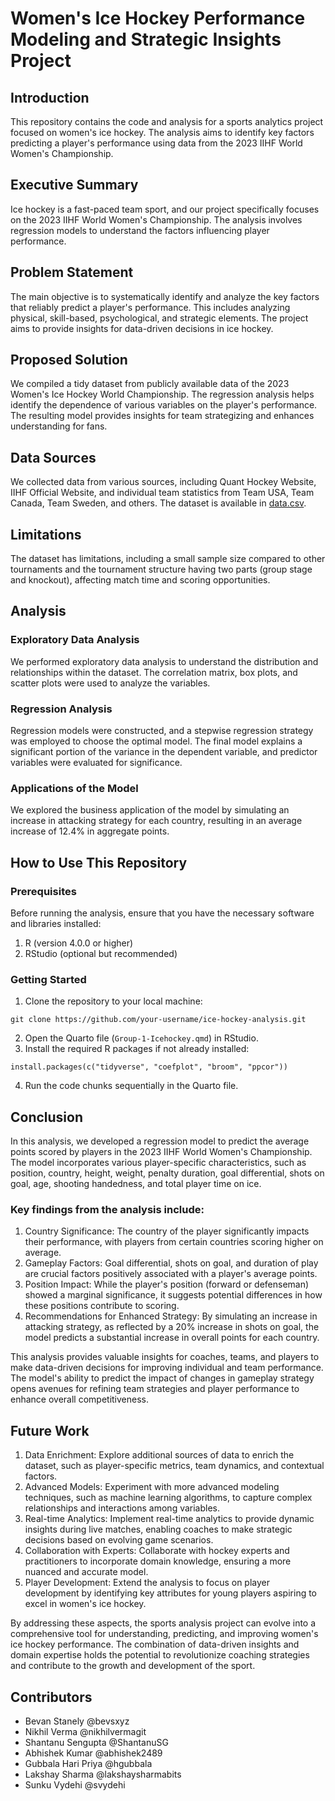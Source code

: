 # Women's Ice Hockey Performance Modeling and Strategic Insights Project

## Introduction
This repository contains the code and analysis for a sports analytics project focused on women's ice hockey. The analysis aims to identify key factors predicting a player's performance using data from the 2023 IIHF World Women's Championship.

## Executive Summary
Ice hockey is a fast-paced team sport, and our project specifically focuses on the 2023 IIHF World Women's Championship. The analysis involves regression models to understand the factors influencing player performance.

## Problem Statement
The main objective is to systematically identify and analyze the key factors that reliably predict a player's performance. This includes analyzing physical, skill-based, psychological, and strategic elements. The project aims to provide insights for data-driven decisions in ice hockey.

## Proposed Solution
We compiled a tidy dataset from publicly available data of the 2023 Women's Ice Hockey World Championship. The regression analysis helps identify the dependence of various variables on the player's performance. The resulting model provides insights for team strategizing and enhances understanding for fans.

## Data Sources
We collected data from various sources, including Quant Hockey Website, IIHF Official Website, and individual team statistics from Team USA, Team Canada, Team Sweden, and others. The dataset is available in [data.csv](data.csv).

## Limitations
The dataset has limitations, including a small sample size compared to other tournaments and the tournament structure having two parts (group stage and knockout), affecting match time and scoring opportunities.

## Analysis
### Exploratory Data Analysis
We performed exploratory data analysis to understand the distribution and relationships within the dataset. The correlation matrix, box plots, and scatter plots were used to analyze the variables.

### Regression Analysis
Regression models were constructed, and a stepwise regression strategy was employed to choose the optimal model. The final model explains a significant portion of the variance in the dependent variable, and predictor variables were evaluated for significance.

### Applications of the Model
We explored the business application of the model by simulating an increase in attacking strategy for each country, resulting in an average increase of 12.4% in aggregate points.

## How to Use This Repository

### Prerequisites

Before running the analysis, ensure that you have the necessary software and libraries installed:

1. R (version 4.0.0 or higher)
2. RStudio (optional but recommended)

### Getting Started

1. Clone the repository to your local machine:

```{bash}
git clone https://github.com/your-username/ice-hockey-analysis.git
```

2. Open the Quarto file (`Group-1-Icehockey.qmd`) in RStudio.
3. Install the required R packages if not already installed:

```{R}
install.packages(c("tidyverse", "coefplot", "broom", "ppcor"))
```

4. Run the code chunks sequentially in the Quarto file.

## Conclusion

In this analysis, we developed a regression model to predict the average points scored by players in the 2023 IIHF World Women's Championship. The model incorporates various player-specific characteristics, such as position, country, height, weight, penalty duration, goal differential, shots on goal, age, shooting handedness, and total player time on ice.

### Key findings from the analysis include:

1. Country Significance: The country of the player significantly impacts their performance, with players from certain countries scoring higher on average.
2. Gameplay Factors: Goal differential, shots on goal, and duration of play are crucial factors positively associated with a player's average points.
3. Position Impact: While the player's position (forward or defenseman) showed a marginal significance, it suggests potential differences in how these positions contribute to scoring.
4. Recommendations for Enhanced Strategy: By simulating an increase in attacking strategy, as reflected by a 20% increase in shots on goal, the model predicts a substantial increase in overall points for each country.

This analysis provides valuable insights for coaches, teams, and players to make data-driven decisions for improving individual and team performance. The model's ability to predict the impact of changes in gameplay strategy opens avenues for refining team strategies and player performance to enhance overall competitiveness.

## Future Work

1. Data Enrichment: Explore additional sources of data to enrich the dataset, such as player-specific metrics, team dynamics, and contextual factors.
2. Advanced Models: Experiment with more advanced modeling techniques, such as machine learning algorithms, to capture complex relationships and interactions among variables.
3. Real-time Analytics: Implement real-time analytics to provide dynamic insights during live matches, enabling coaches to make strategic decisions based on evolving game scenarios.
4. Collaboration with Experts: Collaborate with hockey experts and practitioners to incorporate domain knowledge, ensuring a more nuanced and accurate model.
5. Player Development: Extend the analysis to focus on player development by identifying key attributes for young players aspiring to excel in women's ice hockey.

By addressing these aspects, the sports analysis project can evolve into a comprehensive tool for understanding, predicting, and improving women's ice hockey performance. The combination of data-driven insights and domain expertise holds the potential to revolutionize coaching strategies and contribute to the growth and development of the sport.

## Contributors

- Bevan Stanely @bevsxyz
- Nikhil Verma @nikhilvermagit
- Shantanu Sengupta @ShantanuSG
- Abhishek Kumar @abhishek2489
- Gubbala Hari Priya @hgubbala
- Lakshay Sharma @lakshaysharmabits
- Sunku Vydehi @svydehi
